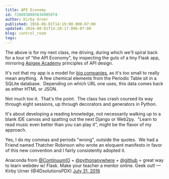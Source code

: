 ```yaml
---
title: API Economy
id: 7268930803634985974
author: Kirby Urner
published: 2016-08-01T14:19:00.000-07:00
updated: 2016-08-01T14:28:17.096-07:00
blog: control_room
tags: 
---
```


[](https://www.flickr.com/photos/kirbyurner/28627436661/in/dateposted-public/)

The above is for my next class, me driving, during which we'll spiral back for a tour of "the API Economy", by inspecting the guts of a tiny Flask app, mirroring [Apigee Academy](http://academy.apigee.com/) principles of API design.

It's not that my app is a model for [big companies](http://worldgame.blogspot.com/2016/07/npym-rest.html), as it's too small to really mean anything.  A few chemical elements from the Periodic Table sit in a SQLite database.  Depending on which URL one uses, this data comes back as either HTML or JSON.

Not much too it.  That's the point.  The class has crash coursed its way through eight sessions, up through decorators and generators in Python.

It's about developing a reading knowledge, not necessarily walking up to a blank IDE canvas and spatting out the next Django or Web2py.  "Learn to read music even better than you can play it", might be the flavor of my approach.

Yes, I do my commas and periods "wrong", outside the quotes.  We had a Friend named Thatcher Robinson who wrote an eloquent manifesto in favor of this new convention and I fairly consistently adopted it.

Anaconda from [@ContinuumIO](https://twitter.com/ContinuumIO)  + [@pythonanywhere](https://twitter.com/pythonanywhere) + [@github](https://twitter.com/github) = great way to learn webdev w/ Flask. Make your teacher a mentor online. Geek out!
— Kirby Urner (@4DsolutionsPDX) [July 31, 2016](https://twitter.com/4DsolutionsPDX/status/759825742511296516)